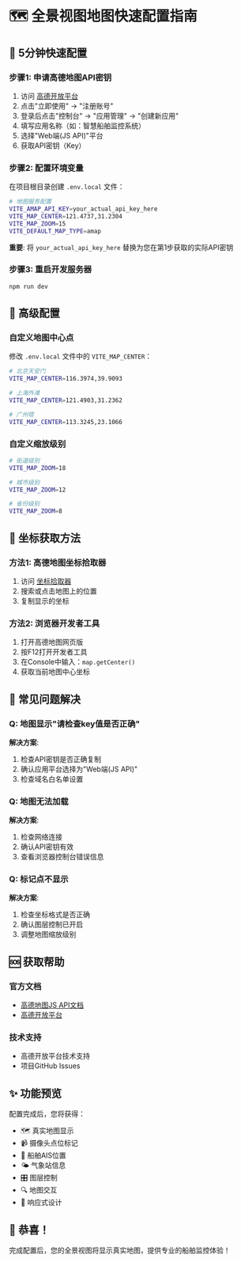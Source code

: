 # 🗺️ 全景视图地图快速配置指南

## 🚀 5分钟快速配置

### 步骤1: 申请高德地图API密钥

1. 访问 [高德开放平台](https://lbs.amap.com/dev/key/app)
2. 点击"立即使用" → "注册账号"
3. 登录后点击"控制台" → "应用管理" → "创建新应用"
4. 填写应用名称（如：智慧船舶监控系统）
5. 选择"Web端(JS API)"平台
6. 获取API密钥（Key）

### 步骤2: 配置环境变量

在项目根目录创建 `.env.local` 文件：

```bash
# 地图服务配置
VITE_AMAP_API_KEY=your_actual_api_key_here
VITE_MAP_CENTER=121.4737,31.2304
VITE_MAP_ZOOM=15
VITE_DEFAULT_MAP_TYPE=amap
```

**重要**: 将 `your_actual_api_key_here` 替换为您在第1步获取的实际API密钥

### 步骤3: 重启开发服务器

```bash
npm run dev
```

## 🔧 高级配置

### 自定义地图中心点

修改 `.env.local` 文件中的 `VITE_MAP_CENTER`：

```bash
# 北京天安门
VITE_MAP_CENTER=116.3974,39.9093

# 上海外滩
VITE_MAP_CENTER=121.4903,31.2362

# 广州塔
VITE_MAP_CENTER=113.3245,23.1066
```

### 自定义缩放级别

```bash
# 街道级别
VITE_MAP_ZOOM=18

# 城市级别
VITE_MAP_ZOOM=12

# 省份级别
VITE_MAP_ZOOM=8
```

## 📍 坐标获取方法

### 方法1: 高德地图坐标拾取器

1. 访问 [坐标拾取器](https://lbs.amap.com/tools/picker)
2. 搜索或点击地图上的位置
3. 复制显示的坐标

### 方法2: 浏览器开发者工具

1. 打开高德地图网页版
2. 按F12打开开发者工具
3. 在Console中输入：`map.getCenter()`
4. 获取当前地图中心坐标

## 🎯 常见问题解决

### Q: 地图显示"请检查key值是否正确"

**解决方案**: 
1. 检查API密钥是否正确复制
2. 确认应用平台选择为"Web端(JS API)"
3. 检查域名白名单设置

### Q: 地图无法加载

**解决方案**:
1. 检查网络连接
2. 确认API密钥有效
3. 查看浏览器控制台错误信息

### Q: 标记点不显示

**解决方案**:
1. 检查坐标格式是否正确
2. 确认图层控制已开启
3. 调整地图缩放级别

## 🆘 获取帮助

### 官方文档
- [高德地图JS API文档](https://lbs.amap.com/api/jsapi/summary)
- [高德开放平台](https://lbs.amap.com/)

### 技术支持
- 高德开放平台技术支持
- 项目GitHub Issues

## ✨ 功能预览

配置完成后，您将获得：

- 🗺️ 真实地图显示
- 📹 摄像头点位标记
- 🚢 船舶AIS位置
- 🌤️ 气象站信息
- 🎛️ 图层控制
- 🔍 地图交互
- 📱 响应式设计

## 🎉 恭喜！

完成配置后，您的全景视图将显示真实地图，提供专业的船舶监控体验！
